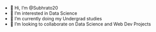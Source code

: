 - 👋 Hi, I’m @Subhrato20
- 👀 I’m interested in Data Science
- 🌱 I’m currently doing my Undergrad studies
- 💞️ I’m looking to collaborate on Data Science and Web Dev Projects
